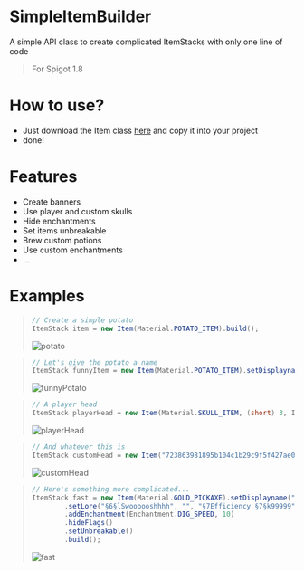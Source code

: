 # SimpleItemBuilder
A simple API class to create complicated ItemStacks with only one line of code
> For Spigot 1.8



# How to use?
* Just download the Item class [here](https://github.com/alberteisetin/SimpleItemBuilder/archive/refs/heads/main.zip) and copy it into your project
* done!

# Features
* Create banners
* Use player and custom skulls
* Hide enchantments
* Set items unbreakable
* Brew custom potions
* Use custom enchantments
* ...

# Examples
> ```java 
> // Create a simple potato
> ItemStack item = new Item(Material.POTATO_ITEM).build();
> ```
> ![potato](https://user-images.githubusercontent.com/45802535/128598533-435a5af9-6636-4fa9-a6ce-e99a7a792850.png)

> ```java
> // Let's give the potato a name
> ItemStack funnyItem = new Item(Material.POTATO_ITEM).setDisplayname("§6Funny potato").build();
> ```
> ![funnyPotato](https://user-images.githubusercontent.com/45802535/128598644-2e7db9ff-c0d0-448c-9ff8-23b18181c51d.png)

> ```java
> // A player head
> ItemStack playerHead = new Item(Material.SKULL_ITEM, (short) 3, Item.ItemMeta.ItemMeta).setOwner("alberteistein").build();
> ```
> ![playerHead](https://user-images.githubusercontent.com/45802535/128598647-1a5eced0-f820-4093-a2db-0daf300f526d.png)

> ```java
> // And whatever this is
> ItemStack customHead = new Item("723863981895b104c1b29c9f5f427ae0a0ede464584587068fb1593a27d").build();
> ```
> ![customHead](https://user-images.githubusercontent.com/45802535/128598650-69bf17be-aae9-482a-91d3-f2a9b059056b.png)

> ```java
> // Here's something more complicated...
> ItemStack fast = new Item(Material.GOLD_PICKAXE).setDisplayname("§b§o§k..§e§l Fast §b§o§k..")
>         .setLore("§6§lSwoooooshhhh", "", "§7Efficiency §7§k99999")
>         .addEnchantment(Enchantment.DIG_SPEED, 10)
>         .hideFlags()
>         .setUnbreakable()
>         .build();
> ```
> ![fast](https://user-images.githubusercontent.com/45802535/128598653-2f452617-00c9-4acf-a393-6957f1bd1f87.gif)
